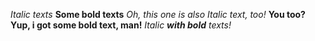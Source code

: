 *Italic texts*
**Some bold texts**
_Oh, this one is also Italic text, too!_
__You too? Yup, i got some bold text, man!__
_Italic **with bold** texts!_
